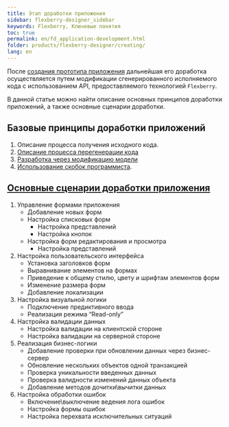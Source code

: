 ```yaml
---
title: Этап доработки приложения 
sidebar: flexberry-designer_sidebar
keywords: Flexberry, Ключевые понятия
toc: true
permalink: en/fd_application-development.html
folder: products/flexberry-designer/creating/
lang: en
---
```


После [создания прототипа приложения](fd_prototype-creation.html) дальнейшая его доработка осуществляется путем модификации сгенерированного исполняемого кода с использованием API, предоставляемого технологией `Flexberry`.

В данной статье можно найти описание основных принципов доработки приложений, а также основные сценарии доработки.

## Базовые принципы доработки приложений

1. Описание процесса получения исходного кода.
2.	[Описание процесса перегенерации кода](fd_code-generation.html)
3.	[Разработка через модификацию модели](fd_code-generation.html)
4.	[Использование скобок программиста](fo_programmer-brackets.html).

## [Основные сценарии доработки приложения](fd_development.html)

1.	Управление формами приложения
    *	Добавление новых форм
    *	Настройка списковых форм
        *	Настройка представлений
        *	Настройка кнопок
    *	Настройка форм редактирования и просмотра
        *	Настройка представлений
2.	Настройка пользовательского интерфейса
    *	Установка заголовков форм
    *	Выравнивание элементов на формах
    *	Приведение к общему стилю, цвету и шрифтам элементов форм
    *	Изменение размера форм
    *	Добавление локализации
3.	Настройка визуальной логики
    *	Подключение предиктивного ввода
    *	Реализация режима “Read-only”
4.	Настройка валидации данных
    *	Настройка валидации на клиентской стороне
    *	Настройка валидации на серверной стороне
5.	Реализация бизнес-логики
    *	Добавление проверки при обновлении данных через бизнес-сервер
    *	Обновление нескольких объектов одной транзакцией
    *	Проверка уникальности введенных данных
    *	Проверка валидности изменений данных объекта
    *	Добавление методов дочитки\вычитки данных
6.	Настройка обработки ошибок
    *	Включение\выключение ведения лога ошибок
    *	Настройка формы ошибок
    *	Настройка перехвата исключительных ситуаций
